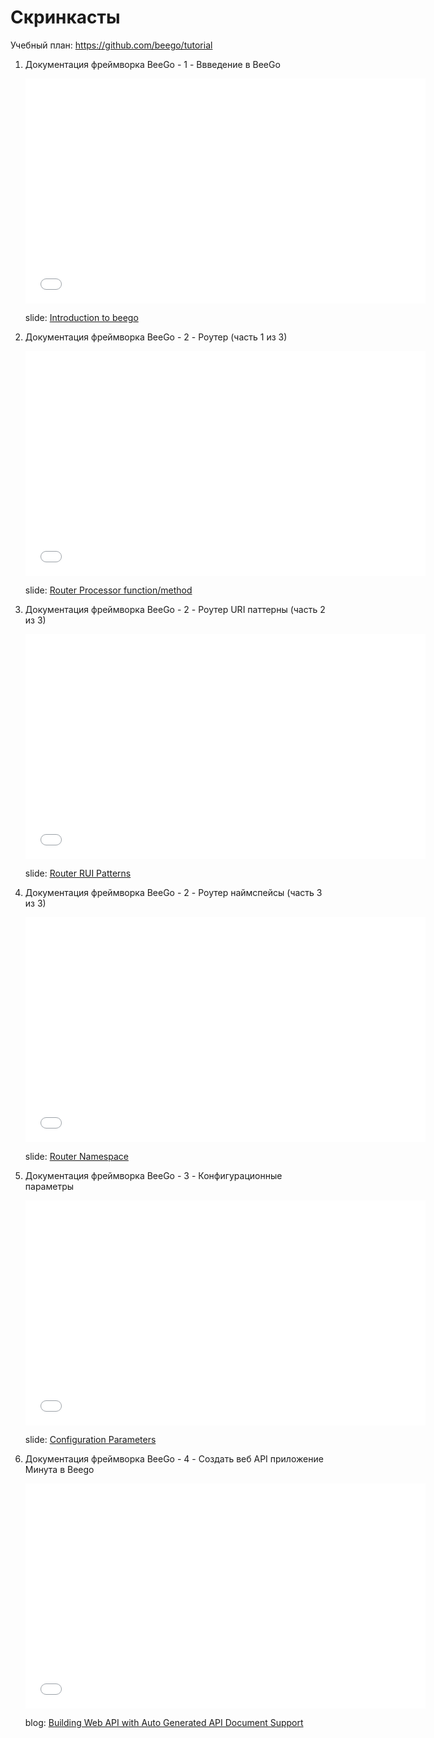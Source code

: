 # Скринкасты

Учебный план:
https://github.com/beego/tutorial

1. Документация фреймворка BeeGo - 1 - Ввведение в BeeGo

	<iframe width="640" height="360" src="//www.youtube.com/embed/zvXDgfoUKFY" frameborder="0" allowfullscreen></iframe>
	
	slide: [Introduction to beego](http://go-talks.appspot.com/github.com/beego/tutorial/en/1/why_beego.slide#1)

2. Документация фреймворка BeeGo - 2 - Роутер (часть 1 из 3)

	<iframe width="640" height="360" src="//www.youtube.com/embed/LvAFH-oLvqY" frameborder="0" allowfullscreen></iframe>
	
	slide: [Router Processor function/method](http://go-talks.appspot.com/github.com/beego/tutorial/en/2/router.part1.slide)


3. Документация фреймворка BeeGo - 2 - Роутер URI паттерны (часть 2 из 3)

    <iframe width="640" height="360" src="//www.youtube.com/embed/81kxo6FcoOw" frameborder="0" allowfullscreen></iframe>
    
    slide: [Router RUI Patterns](http://go-talks.appspot.com/github.com/beego/tutorial/en/2/router.part2.slide)


4. Документация фреймворка BeeGo - 2 - Роутер наймспейсы (часть 3 из 3)

    <iframe width="640" height="360" src="//www.youtube.com/embed/W9tBcTcXGeo" frameborder="0" allowfullscreen></iframe>
    
    slide: [Router Namespace](http://go-talks.appspot.com/github.com/beego/tutorial/en/2/router.part3.slide)

5. Документация фреймворка BeeGo - 3 - Конфигурационные параметры

    <iframe width="640" height="360" src="//www.youtube.com/embed/F3tieL1lX1I" frameborder="0" allowfullscreen></iframe>
    
    slide: [Configuration Parameters](http://go-talks.appspot.com/github.com/beego/tutorial/en/3/params.slide)

6. Документация фреймворка BeeGo - 4 - Создать веб API приложение
   Минута в Beego

    <iframe width="640" height="360" src="//www.youtube.com/embed/w7RziV_Sn-g" frameborder="0" allowfullscreen></iframe>
    
    blog: [Building Web API with Auto Generated API Document Support](http://beego.me/blog/beego_api)


